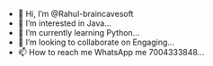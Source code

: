 - 👋 Hi, I’m @Rahul-braincavesoft
- 👀 I’m interested in Java...
- 🌱 I’m currently learning Python...
- 💞️ I’m looking to collaborate on Engaging...
- 📫 How to reach me WhatsApp me 7004333848...

<!---
Rahul-braincavesoft/Rahul-braincavesoft is a ✨ special ✨ repository because its `README.md` (this file) appears on your GitHub profile.
You can click the Preview link to take a look at your changes.
--->

